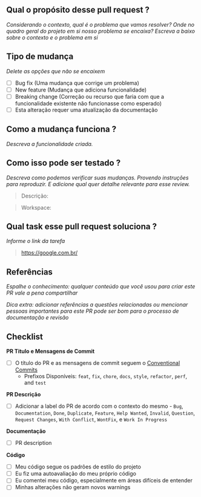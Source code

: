 ## Qual o propósito desse pull request ?

<em>Considerando o contexto, qual é o problema que vamos resolver? Onde no quadro geral do projeto em si nosso problema se encaixa? Escreva a baixo sobre o contexto e o problema em si</em>

## Tipo de mudança

<em>Delete as opções que não se encaixem</em>

- [ ] Bug fix (Uma mudança que corrige um problema)
- [ ] New feature (Mudança que adiciona funcionalidade)
- [ ] Breaking change (Correção ou recurso que faria com que a funcionalidade existente não funcionasse como esperado)
- [ ] Esta alteração requer uma atualização da documentação

## Como a mudança funciona ?

<em>Descreva a funcionalidade criada.</em>

## Como isso pode ser testado ?

<em>Descreva como podemos verificar suas mudanças. Provendo instruções para reproduzir. E adicione qual quer detalhe relevante para esse review.</em>

> Descrição:

> Workspace:

## Qual task esse pull request soluciona ?

<em>Informe o link da tarefa</em>

> https://google.com.br/

## Referências

<em>Espalhe o conhecimento: qualquer conteúdo que você usou para criar este PR vale a pena compartilhar</em>

<em>Dica extra: adicionar referências a questões relacionadas ou mencionar pessoas importantes para este PR pode ser bom para o processo de documentação e revisão</em>

## Checklist

**PR Titulo e Mensagens de Commit**

- [ ] O título do PR e as mensagens de commit seguem o [Conventional Commits](https://www.conventionalcommits.org/en/v1.0.0/)
  - Prefixos Disponíveis: `feat`, `fix`, `chore`, `docs`, `style`, `refactor`, `perf`, and `test`

**PR Descrição**

- [ ] Adicionar a label do PR de acordo com o contexto do mesmo - `Bug`, `Documentation`, `Done`, `Duplicate`, `Feature`, `Help Wanted`, `Invalid`, `Question`, `Request Changes`, `With Conflict`, `WontFix`, e `Work In Progress`

**Documentação**

- [ ] PR description

**Código**

- [ ] Meu código segue os padrões de estilo do projeto
- [ ] Eu fiz uma autoavaliação do meu próprio código
- [ ] Eu comentei meu código, especialmente em áreas difíceis de entender
- [ ] Minhas alterações não geram novos warnings
